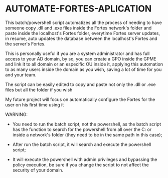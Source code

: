 # AUTOMATE-FORTES-APLICATION
This batch/powershell script automatizes all the process of needing to have someone copy .dll and .exe files inside the Fortes network's folder and paste inside the localhost's Fortes folder, everytime Fortes server updates, in resume, auto updates the
database between the localhost's Fortes and the server's Fortes.

This is personally useful if you are a system administrator and has full access to your AD domain, by so, you
can create a GPO inside the GPME and link it to all domain or an especific OU inside it, applying this automation to as many users
inside the domain as you wish, saving a lot of time for you and your team.

The script can be easily edited to copy and paste not only the .dll or .exe files but all the folder if you wish

My future project will focus on automatically configure the Fortes for the user on his first time using it

WARNING:
- You need to run the batch script, not the powershell, as the batch script has the function to search for the powershell from all over the C: or inside a network's folder (they need to be in the same path in this case);
  
- After run the batch script, it will search and execute the powershell script;
- It will execute the powershell with admin privileges and bypassing the policy execution, be sure if you change the script to not affect the security of your domain.
